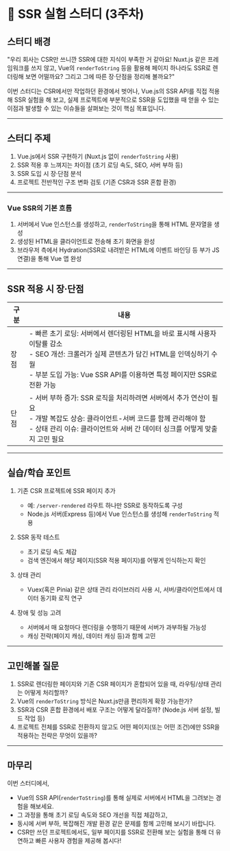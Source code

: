 # 📌 SSR 실험 스터디 (3주차)

## 스터디 배경

"우리 회사는 CSR만 쓰니깐 SSR에 대한 지식이 부족한 거 같아요! Nuxt.js 같은 프레임워크를 쓰지 않고, Vue의 `renderToString` 등을 활용해 페이지 하나라도 SSR로 렌더링해 보면 어떨까요? 그리고 그에 따른 장·단점을 정리해 볼까요?"

이번 스터디는 CSR에서만 작업하던 환경에서 벗어나, Vue.js의 SSR API를 직접 적용해 SSR 실험을 해 보고, 실제 프로젝트에 부분적으로 SSR을 도입했을 때 얻을 수 있는 이점과 발생할 수 있는 이슈들을 살펴보는 것이 핵심 목표입니다.

---

## 스터디 주제

1. Vue.js에서 SSR 구현하기 (Nuxt.js 없이 `renderToString` 사용)
2. SSR 적용 후 느껴지는 차이점 (초기 로딩 속도, SEO, 서버 부하 등)
3. SSR 도입 시 장·단점 분석
4. 프로젝트 전반적인 구조 변화 검토 (기존 CSR과 SSR 혼합 환경)

---

### Vue SSR의 기본 흐름

1. 서버에서 Vue 인스턴스를 생성하고, `renderToString`을 통해 HTML 문자열을 생성
2. 생성된 HTML을 클라이언트로 전송해 초기 화면을 완성
3. 브라우저 측에서 Hydration(SSR로 내려받은 HTML에 이벤트 바인딩 등 부가 JS 연결)을 통해 Vue 앱 완성

---

## SSR 적용 시 장·단점

| 구분 | 내용                                                                                                                                                                                                                  |
| ---- | --------------------------------------------------------------------------------------------------------------------------------------------------------------------------------------------------------------------- |
| 장점 | - 빠른 초기 로딩: 서버에서 렌더링된 HTML을 바로 표시해 사용자 이탈률 감소<br>- SEO 개선: 크롤러가 실제 콘텐츠가 담긴 HTML을 인덱싱하기 수월<br>- 부분 도입 가능: Vue SSR API를 이용하면 특정 페이지만 SSR로 전환 가능 |
| 단점 | - 서버 부하 증가: SSR 로직을 처리하려면 서버에서 추가 연산이 필요<br>- 개발 복잡도 상승: 클라이언트-서버 코드를 함께 관리해야 함<br>- 상태 관리 이슈: 클라이언트와 서버 간 데이터 싱크를 어떻게 맞출지 고민 필요      |

---

## 실습/학습 포인트

1. 기존 CSR 프로젝트에 SSR 페이지 추가

   - 예: `/server-rendered` 라우트 하나만 SSR로 동작하도록 구성
   - Node.js 서버(Express 등)에서 Vue 인스턴스를 생성해 `renderToString` 적용

2. SSR 동작 테스트

   - 초기 로딩 속도 체감
   - 검색 엔진에서 해당 페이지(SSR 적용 페이지)를 어떻게 인식하는지 확인

3. 상태 관리

   - Vuex(혹은 Pinia) 같은 상태 관리 라이브러리 사용 시, 서버/클라이언트에서 데이터 동기화 로직 연구

4. 장애 및 성능 고려
   - 서버에서 매 요청마다 렌더링을 수행하기 때문에 서버가 과부하될 가능성
   - 캐싱 전략(페이지 캐싱, 데이터 캐싱 등)과 함께 고민

---

## 고민해볼 질문

1. SSR로 렌더링한 페이지와 기존 CSR 페이지가 혼합되어 있을 때, 라우팅/상태 관리는 어떻게 처리할까?
2. Vue의 `renderToString` 방식은 Nuxt.js만큼 편리하게 확장 가능한가?
3. SSR과 CSR 혼합 환경에서 배포 구조는 어떻게 달라질까? (Node.js 서버 설정, 빌드 작업 등)
4. 프로젝트 전체를 SSR로 전환하지 않고도 어떤 페이지(또는 어떤 조건)에만 SSR을 적용하는 전략은 무엇이 있을까?

---

## 마무리

이번 스터디에서,

- Vue의 SSR API(`renderToString`)를 통해 실제로 서버에서 HTML을 그려보는 경험을 해보세요.
- 그 과정을 통해 초기 로딩 속도와 SEO 개선을 직접 체감하고,
- 동시에 서버 부하, 복잡해진 개발 환경 같은 문제를 함께 고민해 보시기 바랍니다.
- CSR만 쓰던 프로젝트에서도, 일부 페이지를 SSR로 전환해 보는 실험을 통해 더 유연하고 빠른 사용자 경험을 제공해 봅시다!
